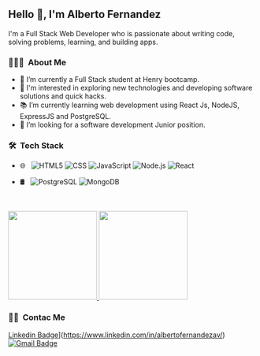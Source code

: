 ## Hello 👋, I'm Alberto Fernandez
I'm a Full Stack Web Developer who is passionate about writing code, solving problems, learning, and building apps.

<h3> 👨🏻‍💻 &nbsp;About Me </h3>

- 🔭 I’m currently a Full Stack student at Henry bootcamp.
- 🤔 I'm interested in exploring new technologies and developing software solutions and quick hacks.
- 📚 I’m currently learning web development using React Js, NodeJS, ExpressJS and PostgreSQL.
- 👯 I’m looking for a software development Junior position. 


<h3> 🛠 &nbsp;Tech Stack</h3>

- 🌐 &nbsp;
  ![HTML5](https://img.shields.io/badge/-HTML5-333333?style=flat&logo=HTML5)
  ![CSS](https://img.shields.io/badge/-CSS-333333?style=flat&logo=CSS3&logoColor=1572B6)
  ![JavaScript](https://img.shields.io/badge/-JavaScript-333333?style=flat&logo=javascript)
  ![Node.js](https://img.shields.io/badge/-Node.js-333333?style=flat&logo=node.js)
  ![React](https://img.shields.io/badge/-React-333333?style=flat&logo=react)
- 🛢 &nbsp;
  ![PostgreSQL](https://img.shields.io/badge/-MySQL-333333?style=flat&logo=postgresql)
  ![MongoDB](https://img.shields.io/badge/-MongoDB-333333?style=flat&logo=mongodb)
  
  <br/>

<a href="https://github.com/Ajota88">
  <img height="180em" src="https://github-readme-stats.vercel.app/api?username=Ajota88&theme=buefy&show_icons=true" />
  <img height="180em" src="https://github-readme-stats.vercel.app/api/top-langs/?username=Ajota88&theme=buefy&layout=compact" />
</a>

<h3> 🤝🏻 &nbsp;Contac Me </h3>

[Linkedin Badge](https://img.shields.io/badge/-Alberto_Fernandez-blue?style=flat-square&logo=Linkedin&logoColor=white&link=https://www.linkedin.com/in/albertofernandezav//)](https://www.linkedin.com/in/albertofernandezav/) [![Gmail Badge](https://img.shields.io/badge/-alferavil88@gmail.com-c14438?style=flat-square&logo=Gmail&logoColor=white&link=mailto:alferavil88@gmail.com)](mailto:alferavil88@gmail.com)


